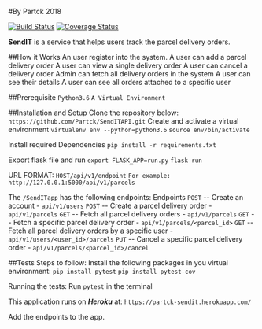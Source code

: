 #By Partck 2018

[![Build Status](https://travis-ci.org/Partck/SendITAPI.svg?branch=develop)](https://travis-ci.org/Partck/SendITAPI) [![Coverage Status](https://coveralls.io/repos/github/Partck/SendITAPI/badge.svg?branch=develop)](https://coveralls.io/github/Partck/SendITAPI?branch=develop)

**SendIT** is a service that helps users track the parcel delivery orders.

##How it Works
    An user register into the system.
    A user can add a parcel delivery order
    A user can view a single delivery order
    A user can cancel a delivery order
    Admin can fetch all delivery orders in the system
    A user can see their details
    A user can see all orders attached to a specific user

##Prerequisite
    `Python3.6`
    `A Virtual Environment`

##Installation and Setup
Clone the repository below: `https://github.com/Partck/SendITAPI.git`
Create and activate a virtual environment
    `virtualenv env --python=python3.6`
    `source env/bin/activate`

Install required Dependencies
    `pip install -r requirements.txt`

Export flask file and run
    `export FLASK_APP=run.py`
    `flask run`

URL FORMAT: `HOST/api/v1/endpoint`
    `For example: http://127.0.0.1:5000/api/v1/parcels`

The `/SendITapp` has the following endpoints:
    Endpoints
        `POST` -- Create an account - `api/v1/users`
        `POST` -- Create a parcel delivery order - `api/v1/parcels`
        `GET` -- Fetch all parcel delivery orders  - `api/v1/parcels`
        `GET` -- Fetch a specific parcel delivery order  - `api/v1/parcels/<parcel_id>`
        `GET` -- Fetch all parcel delivery orders by a specific user  - `api/v1/users/<user_id>/parcels`
        `PUT` -- Cancel a specific parcel delivery order - `api/v1/parcels/<parcel_id>/cancel`



##Tests
Steps to follow:
    Install the following packages in you virtual environment:
        `pip install pytest`
        `pip install pytest-cov`

Running the tests:
    Run `pytest` in the terminal

This application runs on ***Heroku*** at: `https://partck-sendit.herokuapp.com/`

Add the endpoints to the app.